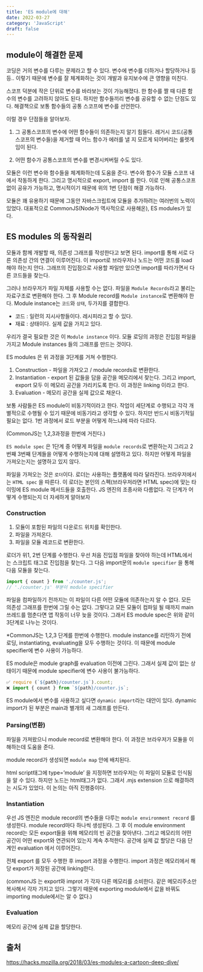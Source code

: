 ```yaml
---
title: 'ES module에 대해'
date: 2022-03-27
category: 'JavaScript'
draft: false
---
```


## module이 해결한 문제

코딩은 거의 변수를 다루는 문제라고 할 수 있다. 변수에 변수를 더하거나 할당하거나 등등.. 이렇기 때문에 변수를 잘 체계화하는 것이 개발과 유지보수에 큰 영향을 미친다.

스코프 덕분에 작은 단위로 변수를 바라보는 것이 가능해졌다. 한 함수를 짤 때 다른 함수의 변수를 고려하지 않아도 된다. 하지만 함수들끼리 변수를 공유할 수 없는 단점도 있다. 해결책으로 보통 함수들의 공통 스코프에 변수를 선언한다.

이럴 경우 단점들을 알아보자.

1.  그 공통스코프의 변수에 어떤 함수들이 의존하는지 알기 힘들다. 레거시 코드(공통스코프의 변수들)을 제거할 때 어느 함수가 에러를 낼 지 모르게 되어버리는 룰렛게임이 된다.

2.  어떤 함수가 공통스코프의 변수를 변경시켜버릴 수도 있다.

모듈은 이런 변수와 함수들을 체계화하는데 도움을 준다. 변수와 함수가 모듈 스코프 내에서 작동하게 한다. 그리고 명시적으로 export, import 를 한다. 이로 인해 공통스코프 없이 공유가 가능하고, 명시적이기 때문에 위의 1번 단점이 해결 가능하다.

모듈은 꽤 유용하기 때문에 그동안 자바스크립트에 모듈을 추가하려는 여러번의 노력이 있었다. 대표적으로 CommonJS(Node가 역사적으로 사용해온), ES modules가 있다.

## ES modules 의 동작원리

모듈과 함께 개발할 때, 의존성 그래프를 작성한다고 보면 된다. import를 통해 서로 다른 의존성 간의 연결이 이루어진다. 이 import로 브라우저나 노드는 어떤 코드를 load해야 하는지 안다. 그래프의 진입점으로 사용할 파일만 있으면 import를 따라가면서 다른 코드들을 찾는다.

그러나 브라우저가 파일 자체를 사용할 수는 없다. 파일을 `Module Records`라고 불리는 자료구조로 변환해야 한다. 그 후 Module record를 `Module instance`로 변환해야 한다. Module instance는 `코드`와 `상태`, 두가지를 결합한다.

- 코드 : 일련의 지시사항들이다. 레시피라고 할 수 있다.
- 재료 : 상태이다. 실제 값을 가지고 있다.

우리가 결국 필요한 것은 이 `Module instance` 이다. 모듈 로딩의 과정은 진입점 파일을 가지고 Module instances 들의 그래프를 만드는 것이다.

ES modules 은 위 과정을 3단계를 거쳐 수행한다.

1. Construction - 파일을 가져오고 / module records로 변환한다.
2. Instantiation - export 된 값들을 담을 공간을 메모리에서 찾는다. 그리고 import, export 모두 이 메모리 공간을 가리키도록 한다. 이 과정은 linking 이라고 한다.
3. Evaluation - 메모리 공간을 실제 값으로 채운다.

보통 사람들은 ES module이 비동기적이라고 한다. 작업이 세단계로 수행되고 각각 개별적으로 수행될 수 있기 때문에 비동기라고 생각할 수 있다. 하지만 반드시 비동기적일 필요는 없다. 1번 과정에서 로드 부분을 어떻게 하느냐에 따라 다르다.

(CommonJS는 1,2,3과정을 한번에 거친다.)

`ES module spec` 은 1단계 중 어떻게 파일을 `module records`로 변환하는지 그리고 2번째 3번째 단계들을 어떻게 수행하는지에 대해 설명하고 있다. 하지만 어떻게 파일을 가져오는지는 설명하고 있지 않다.

파일을 가져오는 것은 `로더`이다. 로더는 사용하는 플랫폼에 따라 달라진다. 브라우저에서는 `HTML spec` 을 따른다. 이 로더는 본인의 스펙(브라우저라면 HTML spec)에 맞는 타이밍에 ES module 메서드들을 호출한다. JS 엔진의 조종사와 다름없다. 각 단계가 어떻게 수행되는지 더 자세하게 알아보자

### Construction

1. 모듈이 포함된 파일의 다운로드 위치를 확인한다.
2. 파일을 가져온다.
3. 파일을 모듈 레코드로 변환한다.

로더가 위1, 2번 단계를 수행한다. 우선 처음 진입점 파일을 찾아야 하는데 HTML에서는 스크립트 태그로 진입점을 찾는다. 그 다음 import문의 `module specifier` 을 통해 다음 모듈을 찾는다.

```jsx
import { count } from './counter.js';
// './counter.js' 부분이 module specifier
```

파일을 컴파일하기 전까지는 이 파일이 다른 어떤 모듈에 의존하는지 알 수 없다. 모든 의존성 그래프를 한번에 그릴 수는 없다. 그렇다고 모든 모듈이 컴파일 될 때까지 main 쓰레드를 멈춘다면 앱 작동이 너무 늦을 것이다. 그래서 ES module spec은 위와 같이 3단계로 나누는 것이다.

\*CommonJS는 1,2,3 단계를 한번에 수행한다. module instance를 리턴하기 전에 로딩, instantiating, evaluating을 모두 수행하는 것이다. 이 때문에 module specifier에 변수 사용이 가능하다.

ES module은 module graph를 evaluation 이전에 그린다. 그래서 실제 값이 없는 상태이기 때문에 module specifier에 변수 사용이 불가능하다.

```jsx
✅ require (`${path}/counter.js`).count;
❌ import { count } from `${path}/counter.js`;
```

ES module에서 변수를 사용하고 싶다면 `dynamic import`라는 대안이 있다. dynamic import가 된 부분은 main과 별개의 새 그래프를 만든다.

### Parsing(변환)

파일을 가져왔으니 module record로 변환해야 한다. 이 과정은 브라우저가 모듈을 이해하는데 도움을 준다.

module record가 생성되면 `module map` 안에 배치된다.

html script태그에 type=’module’ 을 지정하면 브라우저는 이 파일이 모듈로 인식됨을 알 수 있다. 하지만 노드는 html태그가 없다. 그래서 .mjs extension 으로 해결하려는 시도가 있었다. 이 논의는 아직 진행중이다.

### Instantiation

우선 JS 엔진은 module record의 변수들을 다루는 `module environment record` 를 생성한다. module record마다 하나씩 생성된다. 그 후 이 module environment record는 모든 export들을 위해 메모리의 빈 공간을 찾아낸다. 그리고 메모리의 어떤 공간이 어떤 export와 연관되어 있는지 계속 추적한다. 공간에 실제 값 할당은 다음 단계인 evaluation 에서 이루어진다.

전체 export 를 모두 수행한 후 import 과정을 수행한다. import 과정은 메모리에서 해당 export가 저장된 공간에 linking한다.

(commonJS 는 export와 improt 가 각자 다른 메모리를 소비한다. 같은 메모리주소만 복사해서 각자 가지고 있다. 그렇기 때문에 exporting module에서 값을 바꿔도 importing module에서는 알 수 없다.)

### Evaluation

메모리 공간에 실제 값을 할당한다.

## 출처

https://hacks.mozilla.org/2018/03/es-modules-a-cartoon-deep-dive/
